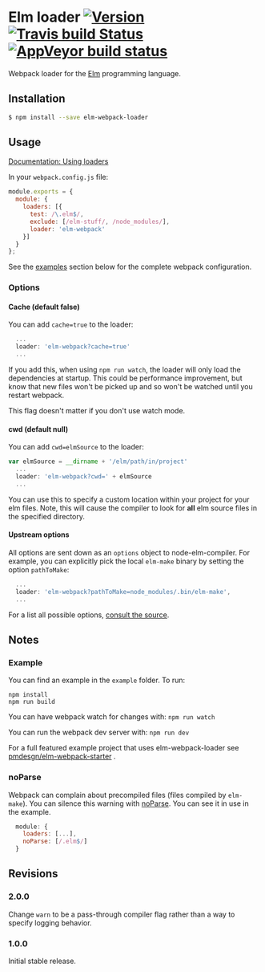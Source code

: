 # Elm loader [![Version](https://img.shields.io/npm/v/elm-webpack-loader.svg)](https://www.npmjs.com/package/elm-webpack-loader) [![Travis build Status](https://travis-ci.org/rtfeldman/elm-webpack-loader.svg?branch=master)](http://travis-ci.org/rtfeldman/elm-webpack-loader) [![AppVeyor build status](https://ci.appveyor.com/api/projects/status/7a5ws36eenwpdvgc/branch/master?svg=true)](https://ci.appveyor.com/project/rtfeldman/elm-webpack-loader/branch/master)

Webpack loader for the [Elm](http://elm-lang.org/) programming language.


## Installation

```sh
$ npm install --save elm-webpack-loader
```


## Usage

[Documentation: Using loaders](http://webpack.github.io/docs/using-loaders.html)

In your `webpack.config.js` file:

```js
module.exports = {
  module: {
    loaders: [{
      test: /\.elm$/,
      exclude: [/elm-stuff/, /node_modules/],
      loader: 'elm-webpack'
    }]
  }
};
```

See the [examples](#example) section below for the complete webpack configuration.

### Options

#### Cache (default false)

You can add `cache=true` to the loader:

```js
  ...
  loader: 'elm-webpack?cache=true'
  ...
```

If you add this, when using `npm run watch`, the loader will only load the
dependencies at startup. This could be performance improvement, but know that
new files won't be picked up and so won't be watched until you restart webpack.

This flag doesn't matter if you don't use watch mode.

#### cwd (default null)

You can add `cwd=elmSource` to the loader:
```js
var elmSource = __dirname + '/elm/path/in/project'
  ...
  loader: 'elm-webpack?cwd=' + elmSource
  ...
```

You can use this to specify a custom location within your project for your elm files. Note, this
will cause the compiler to look for **all** elm source files in the specified directory.

#### Upstream options

All options are sent down as an `options` object to node-elm-compiler. For example, you can explicitly pick the local `elm-make` binary by setting the option `pathToMake`:

```js
  ...
  loader: 'elm-webpack?pathToMake=node_modules/.bin/elm-make',
  ...
```

For a list all possible options, [consult the source](https://github.com/rtfeldman/node-elm-compiler/blob/5a4cc71/index.js#L11-L19).

## Notes

### Example

You can find an example in the `example` folder.
To run:

```
npm install
npm run build
```

You can have webpack watch for changes with: `npm run watch`

You can run the webpack dev server with: `npm run dev`

For a full featured example project that uses elm-webpack-loader see [pmdesgn/elm-webpack-starter](https://github.com/pmdesgn/elm-webpack-starter) .

### noParse

Webpack can complain about precompiled files (files compiled by `elm-make`).
You can silence this warning with [noParse](https://webpack.github.io/docs/configuration.html#module-noparse). You can see it in use in the example.

```js
  module: {
    loaders: [...],
    noParse: [/.elm$/]
  }
```

## Revisions

### 2.0.0

Change `warn` to be a pass-through compiler flag rather than a way to specify
logging behavior.

### 1.0.0

Initial stable release.
